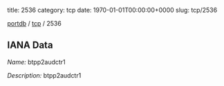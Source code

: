 title: 2536
category: tcp
date: 1970-01-01T00:00:00+0000
slug: tcp/2536

[portdb](/) / [tcp](/category/tcp.html) / 2536


## IANA Data

_Name:_ btpp2audctr1

_Description:_ btpp2audctr1

